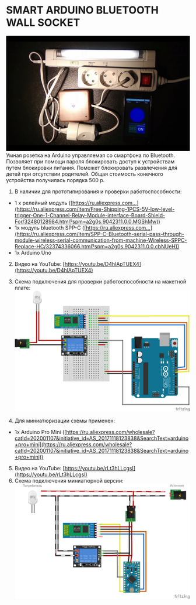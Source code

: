 # SMART ARDUINO BLUETOOTH WALL SOCKET
![Результат в железе](https://github.com/dbprof/wall-socket/blob/master/mainpic.png)
Умная розетка на Arduino управляемая со смартфона по Bluetooth. Позволяет при помощи пароля блокировать доступ к устройствам путем блокировки питания. Поможет блокировать развлечения для детей при отсутствии родителей. Общая стоимость конечного устройства получилась порядка 500 р.
1. В наличии для прототипирования и проверки работоспособности:
* 1 x релейный модуль ([https://ru.aliexpress.com...](https://ru.aliexpress.com/item/Free-Shipping-1PCS-5V-low-level-trigger-One-1-Channel-Relay-Module-interface-Board-Shield-For/32480128984.html?spm=a2g0s.9042311.0.0.MGShMw))
* 1x модуль bluetooth SPP-C ([https://ru.aliexpress.com...](https://ru.aliexpress.com/item/SPP-C-Bluetooth-serial-pass-through-module-wireless-serial-communication-from-machine-Wireless-SPPC-Replace-HC/32374336066.html?spm=a2g0s.9042311.0.0.cbNUeH))
* 1x Arduino Uno
2. Видео на YouTube: [https://youtu.be/D4hlApTUEX4](https://youtu.be/D4hlApTUEX4)
3. Схема подключения для проверки работоспособности на макетной плате:
![Схема подключения](https://github.com/dbprof/wall-socket/blob/master/schema.png)

4. Для миниатюризации схемы применен:
* 1х Arduino Pro Mini ([https://ru.aliexpress.com/wholesale?catId=202001107&initiative_id=AS_20171118123838&SearchText=arduino+pro+mini](https://ru.aliexpress.com/wholesale?catId=202001107&initiative_id=AS_20171118123838&SearchText=arduino+pro+mini))
5. Видео на YouTube: [https://youtu.be/rLt3hLLcgsI](https://youtu.be/rLt3hLLcgsI)
6. Схема подключения миниатюрной версии:
![Схема подключения](https://github.com/dbprof/wall-socket/blob/master/schema2.png)

